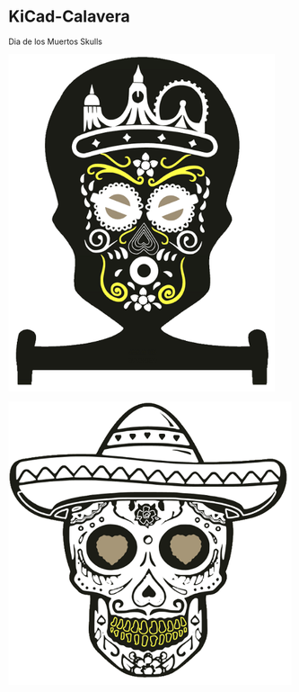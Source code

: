 # KiCad-Calavera
Dia de los Muertos Skulls


<img src="pic/Calavera_F.png"  height="600">






![Bild](pic/CalaveraM_F.png)
